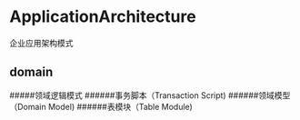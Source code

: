 # ApplicationArchitecture
企业应用架构模式

## domain
#####领域逻辑模式
######事务脚本（Transaction Script)
######领域模型（Domain Model)
######表模块（Table Module)

